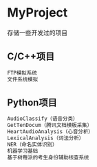 # MyProject
存储一些开发过的项目

## C/C++项目
```bash
FTP模拟系统
文件系统模拟
```

## Python项目
```bash
AudioClassify（语音分类）
GetTenDocum（腾讯文档模板采集）
HeartAudioAnalysis（心音分析）
LexicalAnalysis（词法分析）
NER（命名实体识别）
机器学习基础
基于树莓派的考生身份辅助核查系统
```

